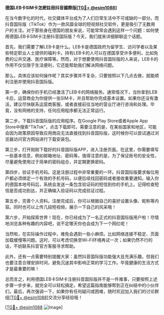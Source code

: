 **德国LEB卡SIM卡怎麽註冊抖音國際版[[TG💪+ @esim1088](https://t.me/s/esim1088)]**

在当今数字化的时代，社交媒体平台成为了人们日常生活中不可或缺的一部分。而抖音国际版（TikTok）作为一款风靡全球的短视频社交软件，更是吸引了无数用户的关注。对于那些身在德国的朋友来说，可能常常会遇到这样一个问题：如何使用德国LEB卡SIM卡注册抖音国际版？今天，我们就来详细聊聊这个话题。

首先，我们需要了解LEB卡是什么。LEB卡是德国政府为留学生、访问学者以及某些特定职业人士提供的福利卡。持有LEB卡的人可以在德国享受许多便利，比如免费的公共交通、医疗保障等。然而，对于想要使用抖音国际版的人来说，LEB卡的作用不仅仅限于生活便利，它还能帮助我们解决网络问题。

那么，具体应该如何操作呢？其实步骤并不复杂，只要按照以下几点去做，就能顺利注册并使用抖音国际版。

第一步，确保你的手机已经激活了LEB卡的网络服务。通常情况下，当你拿到LEB卡后，运营商会为你提供一张SIM卡，并且帮助你完成基本设置。如果你还没有激活，建议尽快联系运营商客服，或者直接前往当地的营业厅进行咨询和处理。毕竟，没有网络的支持，任何应用程序都无法正常运行。

第二步，下载抖音国际版的应用程序。在Google Play Store或者Apple App Store中搜索“TikTok”，点击下载即可。需要注意的是，在某些国家和地区，可能会因为政策原因导致应用商店无法直接找到抖音国际版，这时候你可以尝试通过浏览器访问官方网站进行下载安装包。

第三步，打开刚刚下载好的抖音国际版APP，进入注册页面。在这里，你需要填写一些基本信息，例如邮箱地址、密码等。值得注意的是，为了保证账号的安全性，尽量避免使用过于简单的密码组合，并定期更换密码。

第四步，验证手机号码。这是注册过程中非常重要的一环。抖音国际版要求每位用户都必须绑定一个有效的手机号码，以便后续找回密码或者接收重要通知。输入你的德国本地号码后，系统会发送一条包含验证码的短信到你的手机上。记得检查短信是否成功到达，并正确输入验证码以完成验证过程。

第五步，完善个人资料。注册完成后，你可以根据自己的喜好设置头像、昵称等内容。同时也可以上传几段短视频，展示一下自己的风采哦！

第六步，开始探索世界！现在，你已经成为了一名正式的抖音国际版用户啦！尽情地浏览各种有趣的内容吧，说不定哪天你也会成为下一个网红呢！

当然啦，在实际操作过程中，难免会遇到一些小麻烦。比如网络连接不稳定、页面加载缓慢等问题。这时，可以考虑切换至Wi-Fi环境再试一次；如果仍然不行的话，不妨联系抖音官方客服寻求帮助。

此外，还有一点需要特别提醒大家：虽然抖音国际版功能强大且充满乐趣，但我们也要注意合理安排时间，避免沉迷其中影响正常的学习工作。毕竟健康的生活方式才是最重要的嘛！

总而言之，利用德国LEB卡SIM卡注册抖音国际版并不是一件难事，只要按照上述步骤一步步来，就完全可以轻松搞定。希望这篇指南能够帮到正在纠结中的小伙伴们。最后，再次强调一下，如果你有任何疑问或困难，随时欢迎加入我们的讨论群组[[TG💪+ @esim1088](https://t.me/s/esim1088)]交流分享经验哦！

[[TG💪+ @esim1088](https://t.me/s/esim1088) ![Image](https://i.postimg.cc/4NQfJmqS/Snipaste-2025-05-13-00-14-12.png)]